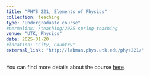 ```yaml
---
title: "PHYS 221, Elements of Physics"
collection: teaching
type: "Undergraduate course"
#permalink: /teaching/2025-spring-teaching
venue: "UTK, Physics"
date: 2025-01-20
#location: "City, Country"
external_link: "http://labman.phys.utk.edu/phys221/"
---
```

 
You can find more details about the course [here](http://labman.phys.utk.edu/phys221/).
<!--
This is a description of a teaching experience. You can use markdown like any other post.
-->

<!--
Heading 1
======

Heading 2
======

Heading 3
======
-->

